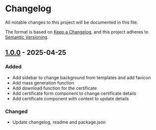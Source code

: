 # Changelog

All notable changes to this project will be documented in this file.

The format is based on [Keep a Changelog](https://keepachangelog.com/en/1.0.0/),
and this project adheres to [Semantic Versioning](https://semver.org/spec/v2.0.0.html).

## [1.0.0] - 2025-04-25

### Added

- Add sidebar to change background from templates and add favicon
- Add mass generation function
- Add download function for the certificate
- Add certificate form component to change certificate details
- Add certificate component with context to update details

### Changed

- Update changelog, readme and package.json

[1.0.0]: https://github.com/SwastikBhattacharyya/certify-pro/compare/v0.1.0..v1.0.0

<!-- generated by git-cliff -->
